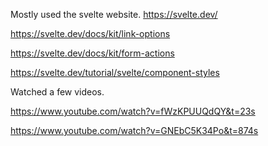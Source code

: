 Mostly used the svelte website.
https://svelte.dev/

https://svelte.dev/docs/kit/link-options

https://svelte.dev/docs/kit/form-actions

https://svelte.dev/tutorial/svelte/component-styles


Watched a few videos.

https://www.youtube.com/watch?v=fWzKPUUQdQY&t=23s

https://www.youtube.com/watch?v=GNEbC5K34Po&t=874s

